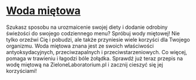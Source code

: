 # [Woda miętowa](https://zielonelaboratorium.pl/składniki/woda-mietowa/)

Szukasz sposobu na urozmaicenie swojej diety i dodanie odrobiny świeżości do swojego codziennego menu? Spróbuj wody miętowej! Nie tylko orzeźwi Cię i pobudzi, ale także przyniesie wiele korzyści dla Twojego organizmu. Woda miętowa znana jest ze swoich właściwości antyoksydacyjnych, przeciwzapalnych i przeciwstarzeniowych. Co więcej, pomaga w trawieniu i łagodzi bóle żołądka. Sprawdź już teraz przepis na wodę miętową na ZieloneLaboratorium.pl i zacznij cieszyć się jej korzyściami!
